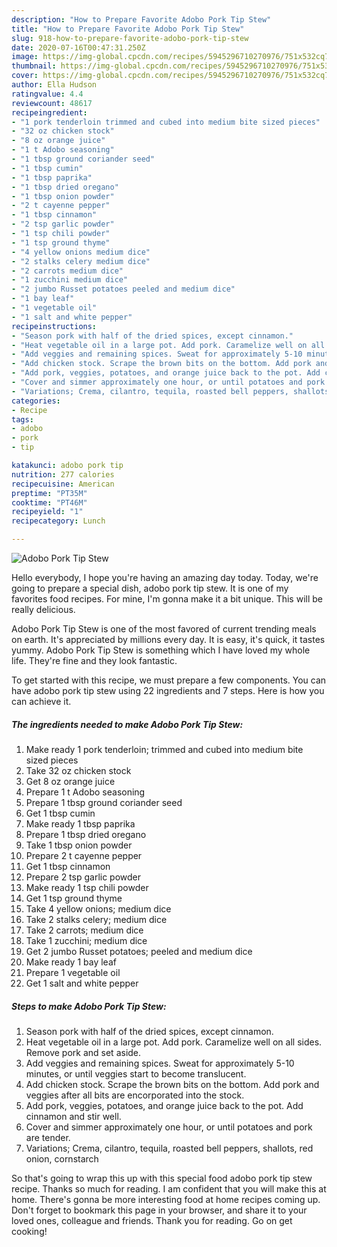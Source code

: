 ```yaml
---
description: "How to Prepare Favorite Adobo Pork Tip Stew"
title: "How to Prepare Favorite Adobo Pork Tip Stew"
slug: 918-how-to-prepare-favorite-adobo-pork-tip-stew
date: 2020-07-16T00:47:31.250Z
image: https://img-global.cpcdn.com/recipes/5945296710270976/751x532cq70/adobo-pork-tip-stew-recipe-main-photo.jpg
thumbnail: https://img-global.cpcdn.com/recipes/5945296710270976/751x532cq70/adobo-pork-tip-stew-recipe-main-photo.jpg
cover: https://img-global.cpcdn.com/recipes/5945296710270976/751x532cq70/adobo-pork-tip-stew-recipe-main-photo.jpg
author: Ella Hudson
ratingvalue: 4.4
reviewcount: 48617
recipeingredient:
- "1 pork tenderloin trimmed and cubed into medium bite sized pieces"
- "32 oz chicken stock"
- "8 oz orange juice"
- "1 t Adobo seasoning"
- "1 tbsp ground coriander seed"
- "1 tbsp cumin"
- "1 tbsp paprika"
- "1 tbsp dried oregano"
- "1 tbsp onion powder"
- "2 t cayenne pepper"
- "1 tbsp cinnamon"
- "2 tsp garlic powder"
- "1 tsp chili powder"
- "1 tsp ground thyme"
- "4 yellow onions medium dice"
- "2 stalks celery medium dice"
- "2 carrots medium dice"
- "1 zucchini medium dice"
- "2 jumbo Russet potatoes peeled and medium dice"
- "1 bay leaf"
- "1 vegetable oil"
- "1 salt and white pepper"
recipeinstructions:
- "Season pork with half of the dried spices, except cinnamon."
- "Heat vegetable oil in a large pot. Add pork. Caramelize well on all sides. Remove pork and set aside."
- "Add veggies and remaining spices. Sweat for approximately 5-10 minutes, or until veggies start to become translucent."
- "Add chicken stock. Scrape the brown bits on the bottom. Add pork and veggies after all bits are encorporated into the stock."
- "Add pork, veggies, potatoes, and orange juice back to the pot. Add cinnamon and stir well."
- "Cover and simmer approximately one hour, or until potatoes and pork are tender."
- "Variations; Crema, cilantro, tequila, roasted bell peppers, shallots, red onion, cornstarch"
categories:
- Recipe
tags:
- adobo
- pork
- tip

katakunci: adobo pork tip 
nutrition: 277 calories
recipecuisine: American
preptime: "PT35M"
cooktime: "PT46M"
recipeyield: "1"
recipecategory: Lunch

---
```



![Adobo Pork Tip Stew](https://img-global.cpcdn.com/recipes/5945296710270976/751x532cq70/adobo-pork-tip-stew-recipe-main-photo.jpg)

Hello everybody, I hope you're having an amazing day today. Today, we're going to prepare a special dish, adobo pork tip stew. It is one of my favorites food recipes. For mine, I'm gonna make it a bit unique. This will be really delicious.

Adobo Pork Tip Stew is one of the most favored of current trending meals on earth. It's appreciated by millions every day. It is easy, it's quick, it tastes yummy. Adobo Pork Tip Stew is something which I have loved my whole life. They're fine and they look fantastic.




To get started with this recipe, we must prepare a few components. You can have adobo pork tip stew using 22 ingredients and 7 steps. Here is how you can achieve it.

<!--inarticleads1-->

##### The ingredients needed to make Adobo Pork Tip Stew:

1. Make ready 1 pork tenderloin; trimmed and cubed into medium bite sized pieces
1. Take 32 oz chicken stock
1. Get 8 oz orange juice
1. Prepare 1 t Adobo seasoning
1. Prepare 1 tbsp ground coriander seed
1. Get 1 tbsp cumin
1. Make ready 1 tbsp paprika
1. Prepare 1 tbsp dried oregano
1. Take 1 tbsp onion powder
1. Prepare 2 t cayenne pepper
1. Get 1 tbsp cinnamon
1. Prepare 2 tsp garlic powder
1. Make ready 1 tsp chili powder
1. Get 1 tsp ground thyme
1. Take 4 yellow onions; medium dice
1. Take 2 stalks celery; medium dice
1. Take 2 carrots; medium dice
1. Take 1 zucchini; medium dice
1. Get 2 jumbo Russet potatoes; peeled and medium dice
1. Make ready 1 bay leaf
1. Prepare 1 vegetable oil
1. Get 1 salt and white pepper




<!--inarticleads2-->

##### Steps to make Adobo Pork Tip Stew:

1. Season pork with half of the dried spices, except cinnamon.
1. Heat vegetable oil in a large pot. Add pork. Caramelize well on all sides. Remove pork and set aside.
1. Add veggies and remaining spices. Sweat for approximately 5-10 minutes, or until veggies start to become translucent.
1. Add chicken stock. Scrape the brown bits on the bottom. Add pork and veggies after all bits are encorporated into the stock.
1. Add pork, veggies, potatoes, and orange juice back to the pot. Add cinnamon and stir well.
1. Cover and simmer approximately one hour, or until potatoes and pork are tender.
1. Variations; Crema, cilantro, tequila, roasted bell peppers, shallots, red onion, cornstarch




So that's going to wrap this up with this special food adobo pork tip stew recipe. Thanks so much for reading. I am confident that you will make this at home. There's gonna be more interesting food at home recipes coming up. Don't forget to bookmark this page in your browser, and share it to your loved ones, colleague and friends. Thank you for reading. Go on get cooking!
